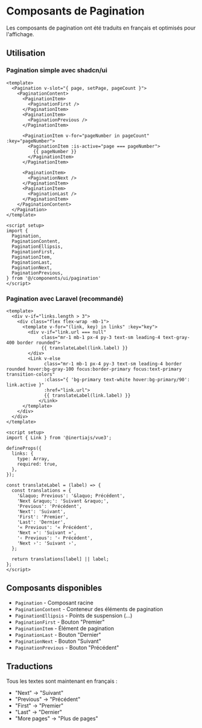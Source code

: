 # Composants de Pagination

Les composants de pagination ont été traduits en français et optimisés pour l'affichage.

## Utilisation

### Pagination simple avec shadcn/ui

```vue
<template>
  <Pagination v-slot="{ page, setPage, pageCount }">
    <PaginationContent>
      <PaginationItem>
        <PaginationFirst />
      </PaginationItem>
      <PaginationItem>
        <PaginationPrevious />
      </PaginationItem>
      
      <PaginationItem v-for="pageNumber in pageCount" :key="pageNumber">
        <PaginationItem :is-active="page === pageNumber">
          {{ pageNumber }}
        </PaginationItem>
      </PaginationItem>
      
      <PaginationItem>
        <PaginationNext />
      </PaginationItem>
      <PaginationItem>
        <PaginationLast />
      </PaginationItem>
    </PaginationContent>
  </Pagination>
</template>

<script setup>
import {
  Pagination,
  PaginationContent,
  PaginationEllipsis,
  PaginationFirst,
  PaginationItem,
  PaginationLast,
  PaginationNext,
  PaginationPrevious,
} from '@/components/ui/pagination'
</script>
```

### Pagination avec Laravel (recommandé)

```vue
<template>
  <div v-if="links.length > 3">
    <div class="flex flex-wrap -mb-1">
      <template v-for="(link, key) in links" :key="key">
        <div v-if="link.url === null" 
             class="mr-1 mb-1 px-4 py-3 text-sm leading-4 text-gray-400 border rounded">
             {{ translateLabel(link.label) }}
        </div>
        <Link v-else
              class="mr-1 mb-1 px-4 py-3 text-sm leading-4 border rounded hover:bg-gray-100 focus:border-primary focus:text-primary transition-colors"
              :class="{ 'bg-primary text-white hover:bg-primary/90': link.active }"
              :href="link.url">
              {{ translateLabel(link.label) }}
            </Link>
      </template>
    </div>
  </div>
</template>

<script setup>
import { Link } from '@inertiajs/vue3';

defineProps({
  links: {
    type: Array,
    required: true,
  },
});

const translateLabel = (label) => {
  const translations = {
    '&laquo; Previous': '&laquo; Précédent',
    'Next &raquo;': 'Suivant &raquo;',
    'Previous': 'Précédent',
    'Next': 'Suivant',
    'First': 'Premier',
    'Last': 'Dernier',
    '« Previous': '« Précédent',
    'Next »': 'Suivant »',
    '‹ Previous': '‹ Précédent',
    'Next ›': 'Suivant ›',
  };
  
  return translations[label] || label;
};
</script>
```

## Composants disponibles

- `Pagination` - Composant racine
- `PaginationContent` - Conteneur des éléments de pagination
- `PaginationEllipsis` - Points de suspension (...)
- `PaginationFirst` - Bouton "Premier"
- `PaginationItem` - Élément de pagination
- `PaginationLast` - Bouton "Dernier"
- `PaginationNext` - Bouton "Suivant"
- `PaginationPrevious` - Bouton "Précédent"

## Traductions

Tous les textes sont maintenant en français :
- "Next" → "Suivant"
- "Previous" → "Précédent"
- "First" → "Premier"
- "Last" → "Dernier"
- "More pages" → "Plus de pages" 